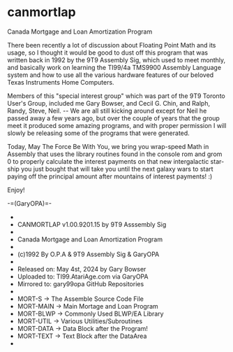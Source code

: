 # canmortlap
Canada Mortgage and Loan Amortization Program

There been recently a lot of discussion about Floating Point Math and its usage, so I thought it would be good to dust off this program that was written back in 1992 by the 9T9 Assembly Sig, which used to meet monthly, and basically work on learning the TI99/4a TMS9900 Assembly Language system and how to use all the various hardware features of our beloved Texas Instruments Home Computers.

Members of this "special interest group" which was part of the 9T9 Toronto User's Group, included me Gary Bowser, and Cecil G. Chin, and Ralph, Randy, Steve, Neil. -- We are all still kicking around except for Neil he passed away a few years ago, but over the couple of years that the group meet it produced some amazing programs, and with proper permission I will slowly be releasing some of the programs that were generated.

Today, May The Force Be With You, we bring you wrap-speed Math in Assembly that uses the library routines found in the console rom and grom 0 to properly calculate the interest payments on that new intergalactic star-ship you just bought that will take you until the next galaxy wars to start paying off the principal amount after mountains of interest payments! :)

Enjoy!

-=(GaryOPA)=-

*
* CANMORTLAP  v1.00.9201.15 by 9T9 Asssembly Sig
*
* Canada Mortgage and Loan Amortization Program 
*                                               
* (c)1992 By O.P.A & 9T9 Assembly Sig & GaryOPA 
*                                               
* Released on: May  4st, 2024 by Gary Bowser    
* Uploaded to: TI99.AtariAge.com via GaryOPA    
* Mirrored to: gary99opa GitHub Repositories    
*                                               
* MORT-S    -> The Assemble Source Code File    
* MORT-MAIN -> Main Mortage and Loan Program    
* MORT-BLWP -> Commonly Used BLWP/EA Library    
* MORT-UTIL -> Various Utilities/Subroutines    
* MORT-DATA -> Data Block after the Program!    
* MORT-TEXT -> Text Block after the DataArea    
*                                               
